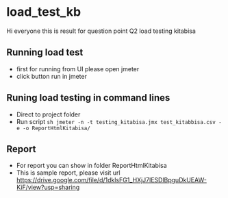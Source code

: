 # load_test_kb
Hi everyone this is result for question point Q2 load testing kitabisa

## Running load test
- first for running from UI please open jmeter
- click button run in jmeter

## Runing load testing in command lines
- Direct to project folder
- Run script `sh jmeter -n -t testing_kitabisa.jmx test_kitabbisa.csv -e -o ReportHtmlKitabisa/`

## Report
- For report you can show in folder ReportHtmlKitabisa
- This is sample report, please visit url https://drive.google.com/file/d/1dklsFG1_HXjJ7lESDlBpguDkUEAW-KiF/view?usp=sharing 


